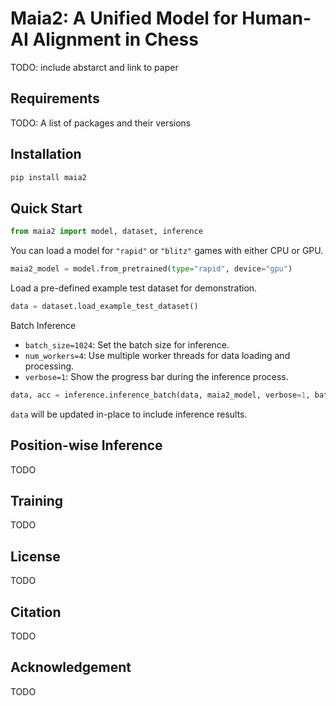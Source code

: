 # Maia2: A Unified Model for Human-AI Alignment in Chess

TODO: include abstarct and link to paper

## Requirements

TODO: A list of packages and their versions

## Installation

```sh
pip install maia2
```

## Quick Start

```python
from maia2 import model, dataset, inference
```

You can load a model for `"rapid"` or `"blitz"` games with either CPU or GPU.

```python
maia2_model = model.from_pretrained(type="rapid", device="gpu")
```

Load a pre-defined example test dataset for demonstration.

```python
data = dataset.load_example_test_dataset()
```

Batch Inference
- `batch_size=1024`: Set the batch size for inference.
- `num_workers=4`: Use multiple worker threads for data loading and processing.
- `verbose=1`: Show the progress bar during the inference process.

```python
data, acc = inference.inference_batch(data, maia2_model, verbose=1, batch_size=1024, num_workers=4)
```

`data` will be updated in-place to include inference results.


## Position-wise Inference

TODO

## Training

TODO

## License

TODO

## Citation

TODO

## Acknowledgement

TODO